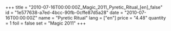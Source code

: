 +++
title = "2010-07-16T00:00:00Z_Magic_2011_Pyretic_Ritual_[en]_false"
id = "1e577638-a7ed-4bcc-90fb-0cffe87d5a28"
date = "2010-07-16T00:00:00Z"
name = "Pyretic Ritual"
lang = ["en"]
price = "4.48"
quantity = 1
foil = false
set = "Magic 2011"
+++
